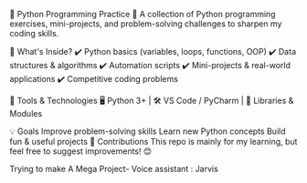 
📌 Python Programming Practice
🚀 A collection of Python programming exercises, mini-projects, and problem-solving challenges to sharpen my coding skills.

📂 What's Inside?
✔️ Python basics (variables, loops, functions, OOP)
✔️ Data structures & algorithms
✔️ Automation scripts
✔️ Mini-projects & real-world applications
✔️ Competitive coding problems

🔧 Tools & Technologies
🖥️ Python 3+ | 🛠️ VS Code / PyCharm | 🐍 Libraries & Modules

💡 Goals
Improve problem-solving skills
Learn new Python concepts
Build fun & useful projects
📢 Contributions
This repo is mainly for my learning, but feel free to suggest improvements! 😊

Trying to make A Mega Project- Voice assistant : Jarvis  